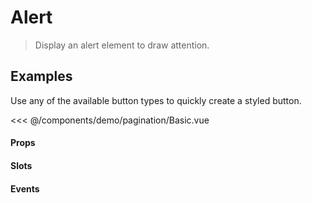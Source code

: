 <script>
export default {
  	data() {
		return {
			totalItems: 79,
      currentPage: 3,
      perPage: 7,
      goButton: false,
      goButton2: true,
      Label: false
		}
	},
  methods: {
    updateHandler($event){
      this.currentPage = $event
      // console.log($event)
    }
  }
}
</script>
# Alert

> Display an alert element to draw attention.

## Examples

Use any of the available button types to quickly create a styled button.

<DemoContainer>
  <v-pagination
    :total-items="totalItems"
    :current-page="currentPage"
    :per-page="perPage"
    @page-changed="updateHandler"
    :go-button="goButton"
    styled="centered"
  />    

  <v-pagination-next /> 
</DemoContainer>

<<< @/components/demo/pagination/Basic.vue

<DemoContainer>
  <v-pagination
    :totalItems="totalItems"
    :currentPage="currentPage"
    :perPage="perPage"
    @pageChanged="updateHandler"
    :goButton="goButton"
    styled="centered"
  />    
</DemoContainer>

<DemoContainer>
  <v-pagination
    :totalItems="totalItems"
    :currentPage="currentPage"
    :perPage="perPage"
    @pageChanged="updateHandler"
    :goButton="goButton"
    styled="simple"
  />    
</DemoContainer>

<DemoContainer>
  <v-pagination
    :totalItems="totalItems"
    :currentPage="currentPage"
    :perPage="perPage"
    @pageChanged="updateHandler"
    :goButton="goButton"
    styled="centered"
  >
    <template #prev>⬅️</template>
    <template #next>➡️</template>
  </v-pagination>    
</DemoContainer>

<DemoContainer>
  <v-pagination
    :totalItems="totalItems"
    :currentPage="currentPage"
    :perPage="perPage"
    @pageChanged="updateHandler"
    :goButton="goButton"
    styled="centered"
  >
    <template #prev>Previous</template>
    <template #next>Next</template>
  </v-pagination>    
</DemoContainer>

<DemoContainer>
  <v-pagination
    :totalItems="totalItems"
    :currentPage="currentPage"
    :perPage="perPage"
    @pageChanged="updateHandler"
    :goButton="goButton"
    styled="centered"
    size="xs"
  />    
    <v-pagination
    :totalItems="totalItems"
    :currentPage="currentPage"
    :perPage="perPage"
    @pageChanged="updateHandler"
    :goButton="goButton"
    styled="centered"
  />   
    <v-pagination
    :totalItems="totalItems"
    :currentPage="currentPage"
    :perPage="perPage"
    @pageChanged="updateHandler"
    :goButton="goButton"
    styled="centered"
    size="xl"
  />   
</DemoContainer>

<DemoContainer>
  <v-pagination
    :totalItems="totalItems"
    :currentPage="currentPage"
    :perPage="perPage"
    @pageChanged="updateHandler"
    :goButton="goButton"
    styled="centered"
    :Label="Label"
  />    
</DemoContainer>

#### Props

#### Slots

#### Events

